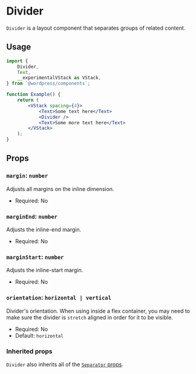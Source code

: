 # Divider

`Divider` is a layout component that separates groups of related content.

## Usage

```jsx
import {
	Divider,
	Text,
	__experimentalVStack as VStack,
} from `@wordpress/components`;

function Example() {
	return (
		<VStack spacing={4}>
			<Text>Some text here</Text>
			<Divider />
			<Text>Some more text here</Text>
		</VStack>
	);
}
```

## Props

### `margin`: `number`

Adjusts all margins on the inline dimension.

-   Required: No

### `marginEnd`: `number`

Adjusts the inline-end margin.

-   Required: No

### `marginStart`: `number`

Adjusts the inline-start margin.

-   Required: No

### `orientation`: `horizontal | vertical`

Divider's orientation. When using inside a flex container, you may need to make sure the divider is `stretch` aligned in order for it to be visible.

-   Required: No
-   Default: `horizontal`

### Inherited props

`Divider` also inherits all of the [`Separator` props](https://ariakit.org/reference/separator#optional-props).

